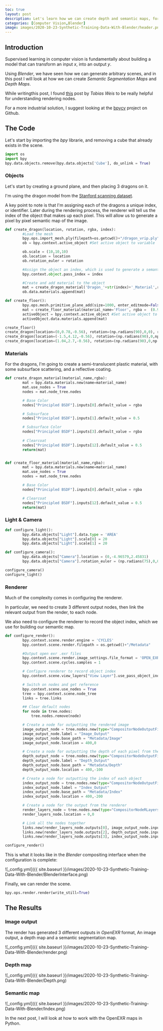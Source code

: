 ```yaml
---
toc: true
layout: post
description: Let's learn how we can create depth and semantic maps, for training machine learning models.
categories: [Computer Vision,Blender]
image: images/2020-10-23-Synthetic-Training-Data-With-Blender/header.png
---
```


Introduction
-------------

Supervised learning in computer vision is fundamentally about building a model that can transform an input *x*, into an output *y*.

Using *Blender*, we have seen how we can generate arbitrary scenes, and in this post I will look at how we can create *Semantic Segmentation Maps* and *Depth Maps*.


While writingthis post, I found [this](http://www.tobias-weis.de/groundtruth-data-for-computer-vision-with-blender/) post by *Tobias Weis* to be really helpful for understanding rendering nodes. 

For a more industrial solution, I suggest looking at the [bpycv](https://github.com/DIYer22/bpycv) project on Github.


The Code
-------------

Let's start by importing the *bpy* librarie, and removing a cube that already exists in the scene.
```python
import os
import bpy
bpy.data.objects.remove(bpy.data.objects['Cube'], do_unlink = True)
```

### Objects

Let's start by creating a ground plane, and then placing 3 dragons on it.

I'm using the dragon model from the [Stanford scanning dataset](http://graphics.stanford.edu/data/3Dscanrep/).

A key point to note is that I'm assigning each of the dragons a unique index, or identifier. Later during the rendering process, the renderer will tell us the index of the object that makes up each pixel. This will allow us to generate a pixel by pixel semantic map of the image.

```python 
def create_dragon(location, rotation, rgba, index):
        #Load the mesh
        bpy.ops.import_mesh.ply(filepath=os.getcwd()+"/dragon_vrip.ply")
        ob = bpy.context.active_object #Set active object to variable

        ob.scale = (10,10,10)
        ob.location = location
        ob.rotation_euler = rotation

        #Assign the object an index, which is used to generate a semantic segmentation map
        bpy.context.object.pass_index = index

        #Create and add material to the object
        mat = create_dragon_material('Dragon_'+str(index)+'_Material',rgba=rgba)
        ob.data.materials.append(mat)

def create_floor():
        bpy.ops.mesh.primitive_plane_add(size=1000, enter_editmode=False, align='WORLD', location=(0, 0, 0), scale=(100, 100, 1))
        mat = create_floor_material(material_name='Floor', rgba =  (0.9, 0.9, 0.9, 0)) 
        activeObject = bpy.context.active_object #Set active object to variable
        activeObject.data.materials.append(mat)

create_floor()
create_dragon(location=(0,0.78,-0.56), rotation=(np.radians(90),0,0), rgba=(0.799, 0.125, 0.0423, 1), index=1)
create_dragon(location=(-1.5,4.12,-0.56), rotation=(np.radians(90),0,np.radians(227)), rgba=(0.0252, 0.376, 0.799, 1), index=2)
create_dragon(location=(1.04,2.7,-0.56), rotation=(np.radians(90),0,np.radians(129)), rgba=(0.133, 0.539, 0.292, 1), index=3)
```


### Materials

For the dragons, I'm going to create a semi-translucent plastic material, with some subsurface scattering, and a reflective coating.

```python 
def create_dragon_material(material_name,rgba):
        mat = bpy.data.materials.new(name=material_name)
        mat.use_nodes = True
        nodes = mat.node_tree.nodes

        # Base Color
        nodes["Principled BSDF"].inputs[0].default_value = rgba

        # Subsurface
        nodes["Principled BSDF"].inputs[1].default_value = 0.5

        # Subsurface Color
        nodes["Principled BSDF"].inputs[3].default_value = rgba
        
        # Clearcoat 
        nodes["Principled BSDF"].inputs[12].default_value = 0.5
        return(mat)


def create_floor_material(material_name,rgba):
        mat = bpy.data.materials.new(name=material_name)
        mat.use_nodes = True
        nodes = mat.node_tree.nodes

        # Base Color
        nodes["Principled BSDF"].inputs[0].default_value = rgba

        # Clearcoat 
        nodes["Principled BSDF"].inputs[12].default_value = 0.5
        return(mat)
```

### Light & Camera 


```python
def configure_light():
        bpy.data.objects["Light"].data.type = 'AREA'
        bpy.data.objects["Light"].scale[0] = 20
        bpy.data.objects["Light"].scale[1] = 20

def configure_camera():
        bpy.data.objects["Camera"].location = (0,-4.96579,2.45831)
        bpy.data.objects["Camera"].rotation_euler = (np.radians(75),0,0)

configure_camera()
configure_light()
```

### Renderer

Much of the complexity comes in configuring the renderer. 

In particular, we need to create 3 different output nodes, then link the relevant output from the render, to each node.

We also need to configure the renderer to record the object index, which we use for building our semantic map.

```python 
def configure_render():
        bpy.context.scene.render.engine = 'CYCLES'
        bpy.context.scene.render.filepath = os.getcwd()+"/Metadata"

        #Output open exr .exr files
        bpy.context.scene.render.image_settings.file_format = 'OPEN_EXR'
        bpy.context.scene.cycles.samples = 1

        # Configure renderer to record object index
        bpy.context.scene.view_layers["View Layer"].use_pass_object_index = True

        # Switch on nodes and get reference
        bpy.context.scene.use_nodes = True
        tree = bpy.context.scene.node_tree
        links = tree.links

        ## Clear default nodes
        for node in tree.nodes:
            tree.nodes.remove(node)

        # Create a node for outputting the rendered image
        image_output_node = tree.nodes.new(type="CompositorNodeOutputFile")
        image_output_node.label = "Image_Output"
        image_output_node.base_path = "Metadata/Image"
        image_output_node.location = 400,0

        # Create a node for outputting the depth of each pixel from the camera
        depth_output_node = tree.nodes.new(type="CompositorNodeOutputFile")
        depth_output_node.label = "Depth_Output"
        depth_output_node.base_path = "Metadata/Depth"
        depth_output_node.location = 400,-100

        # Create a node for outputting the index of each object
        index_output_node = tree.nodes.new(type="CompositorNodeOutputFile")
        index_output_node.label = "Index_Output"
        index_output_node.base_path = "Metadata/Index"
        index_output_node.location = 400,-200

        # Create a node for the output from the renderer
        render_layers_node = tree.nodes.new(type="CompositorNodeRLayers")
        render_layers_node.location = 0,0

        # Link all the nodes together
        links.new(render_layers_node.outputs[0], image_output_node.inputs[0])
        links.new(render_layers_node.outputs[2], depth_output_node.inputs[0])
        links.new(render_layers_node.outputs[3], index_output_node.inputs[0])

configure_render()
```

This is what it looks like in the *Blender* compositing interface when the configuration is complete: 

![_config.yml]({{ site.baseurl }}/images/2020-10-23-Synthetic-Training-Data-With-Blender/BlenderInterface.png)


Finally, we can render the scene.
```python 
bpy.ops.render.render(write_still=True)
```

The Results
-------------

### Image output

The render has generated 3 different outputs in *OpenEXR* format, An image output, a depth map and a semantic segmentation map. 

![_config.yml]({{ site.baseurl }}/images/2020-10-23-Synthetic-Training-Data-With-Blender/render.png)


### Depth map
![_config.yml]({{ site.baseurl }}/images/2020-10-23-Synthetic-Training-Data-With-Blender/Depth.png)


### Semantic map
![_config.yml]({{ site.baseurl }}/images/2020-10-23-Synthetic-Training-Data-With-Blender/Index.png)



In the next post, I will look at how to work with the OpenEXR maps in Python.

